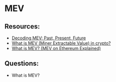 # MEV


## Resources:

* [Decoding MEV: Past, Present, Future](https://www.youtube.com/watch?v=F9IuBZGseFQ)
* [What is MEV (Miner Extractable Value) in crypto?](https://blog.pantherprotocol.io/miner-extractable-value-the-good-the-bad-the-ugly/)
* [What is MEV? (MEV on Ethereum Explained)](https://www.youtube.com/watch?v=fBR5Rjwk5C4)



## Questions:

* What is MEV?
